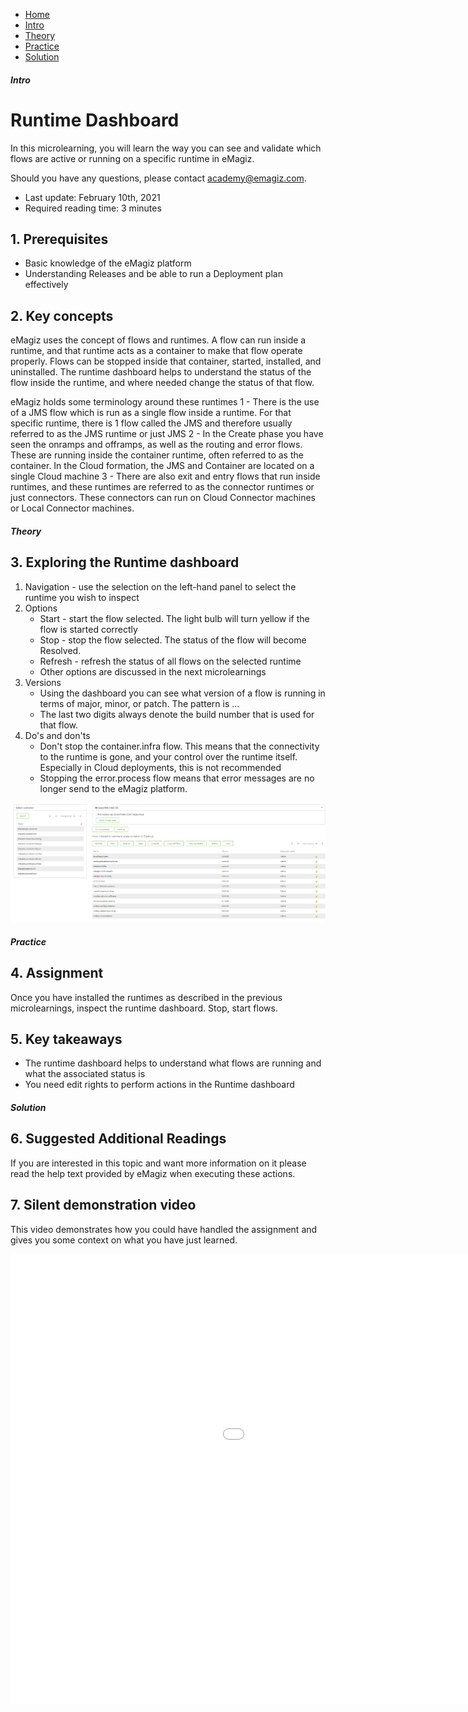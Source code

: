 <div class="ez-academy">
	<div class="ez-academy__body">
		<main class="micro-learning">
		<ul class="doc-nav">
			<li class="doc-nav__item"><a href="../../docs/microlearning/crashcourse-platform-index" class="doc-nav__link">Home</a></li>
			<li class="doc-nav__item"><a href="#intro" class="doc-nav__link">Intro</a></li>
			<li class="doc-nav__item"><a href="#theory" class="doc-nav__link">Theory</a></li>
			<li class="doc-nav__item"><a href="#practice" class="doc-nav__link">Practice</a></li>
			<li class="doc-nav__item"><a href="#solution" class="doc-nav__link">Solution</a></li>
		</ul>

<div class="doc">

##### Intro

# Runtime Dashboard

In this microlearning, you will learn the way you can see and validate which flows are active or running on a specific runtime in eMagiz. 

Should you have any questions, please contact academy@emagiz.com.

- Last update: February 10th, 2021
- Required reading time: 3 minutes

## 1. Prerequisites
- Basic knowledge of the eMagiz platform
- Understanding Releases and be able to run a Deployment plan effectively


## 2. Key concepts
eMagiz uses the concept of flows and runtimes. A flow can run inside a runtime, and that runtime acts as a container to make that flow operate properly. Flows can be stopped inside that container, started, installed, and uninstalled. The runtime dashboard helps to understand the status of the flow inside the runtime, and where needed change the status of that flow.

eMagiz holds some terminology around these runtimes
1 - There is the use of a JMS flow which is run as a single flow inside a runtime. For that specific runtime, there is 1 flow called the JMS and therefore usually referred to as the JMS runtime or just JMS
2 - In the Create phase you have seen the onramps and offramps, as well as the routing and error flows. These are running inside the container runtime, often referred to as the container. In the Cloud formation, the JMS and Container are located on a single Cloud machine
3 - There are also exit and entry flows that run inside runtimes, and these runtimes are referred to as the connector runtimes or just connectors. These connectors can run on Cloud Connector machines or Local Connector machines.

##### Theory

## 3. Exploring the Runtime dashboard

1. Navigation - use the selection on the left-hand panel to select the runtime you wish to inspect
2. Options
	- Start - start the flow selected. The light bulb will turn yellow if the flow is started correctly
	- Stop - stop the flow selected. The status of the flow will become Resolved.
	- Refresh - refresh the status of all flows on the selected runtime 
	- Other options are discussed in the next microlearnings
3. Versions
	- Using the dashboard you can see what version of a flow is running in terms of major, minor, or patch. The pattern is <major>.<minor>.<patch>. 
	- The last two digits always denote the build number that is used for that flow.
4. Do's and don'ts
	- Don't stop the container.infra flow. This means that the connectivity to the runtime is gone, and your control over the runtime itself. Especially in Cloud deployments, this is not recommended
	- Stopping the error.process flow means that error messages are no longer send to the eMagiz platform. 
	
<p align="center"><img src="../../img/microlearning/crashcourse-platform-deploy-runtime-dashboard-pic1.png"></p>

##### Practice

## 4. Assignment
Once you have installed the runtimes as described in the previous microlearnings, inspect the runtime dashboard. Stop, start flows.


## 5. Key takeaways

- The runtime dashboard helps to understand what flows are running and what the associated status is
- You need edit rights to perform actions in the Runtime dashboard

##### Solution

## 6. Suggested Additional Readings

If you are interested in this topic and want more information on it please read the help text provided by eMagiz when executing these actions.

## 7. Silent demonstration video

This video demonstrates how you could have handled the assignment and gives you some context on what you have just learned.

<iframe width="1280" height="720" src="../../vid/microlearning/crashcourse-platform-deploy-runtime-dashboard.mp4" frameborder="0" allow="accelerometer; autoplay; clipboard-write; encrypted-media; gyroscope; picture-in-picture" allowfullscreen></iframe>

</div>
</main>
</div>
</div>